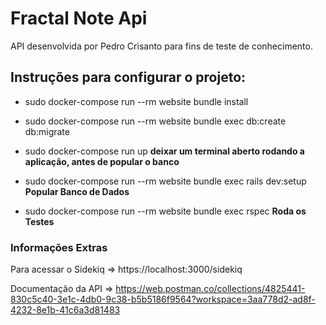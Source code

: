 <h1>Fractal Note Api</h1>

API desenvolvida por Pedro Crisanto para fins de teste de conhecimento.

<h2>Instruções para configurar o projeto:</h2>

- sudo docker-compose run --rm website bundle install

- sudo docker-compose run --rm website bundle exec db:create db:migrate

- sudo docker-compose run up 
**deixar um terminal aberto rodando a aplicação, antes de popular o banco**

- sudo docker-compose run --rm website bundle exec rails dev:setup 
**Popular Banco de Dados**

- sudo docker-compose run --rm website bundle exec rspec 
**Roda os Testes**
<h3> Informações Extras </h3>
Para acessar o Sidekiq => https://localhost:3000/sidekiq

Documentação da API => https://web.postman.co/collections/4825441-830c5c40-3e1c-4db0-9c38-b5b5186f9564?workspace=3aa778d2-ad8f-4232-8e1b-41c6a3d81483